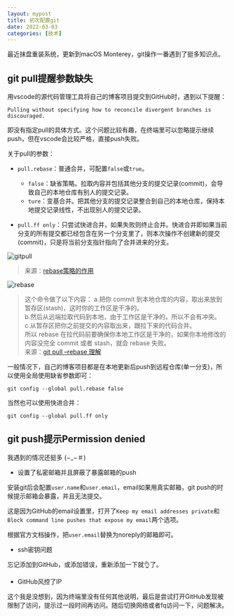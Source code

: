 ```yaml
---
layout: mypost
title: 初次配置git
date: 2022-03-03
categories: [技术]
---
```


最近抹盘重装系统，更新到macOS Monterey，git操作一番遇到了挺多知识点。

## git pull提醒参数缺失
用vscode的源代码管理工具将自己的博客项目提交到GitHub时，遇到以下提醒：
```
Pulling without specifying how to reconcile divergent branches is discouraged.
```
即没有指定pull的具体方式。这个问题比较有趣，在终端里可以忽略提示继续push，但在vscode会比较严格，直接push失败。

关于pull的参数：
- `pull.rebase`：普通合并，可配置`false`或`true`。
  - `false`：缺省策略。拉取内容并包括其他分支的提交记录(commit)，会导致自己的本地仓库有别人的提交记录。
  - `ture`：变基合并。把其他分支的提交记录整合到自己的本地仓库，保持本地提交记录线性，不出现别人的提交记录。

- `pull.ff only`：只尝试快进合并，如果失败则终止合并。快进合并即如果当前分支的所有提交都已经包含在另一个分支里了，则本次操作不创建新的提交(commit)，只是将当前分支指针指向了合并进来的分支。

![gitpull](gitpull.png)
>来源：[rebase策略的作用](https://www.cnblogs.com/welhzh/p/8028496.html)

![rebase](rebase.jpg)
> 这个命令做了以下内容： 
a.把你 commit 到本地仓库的内容，取出来放到暂存区(stash)，这时你的工作区是干净的。  
b.然后从远端拉取代码到本地，由于工作区是干净的，所以不会有冲突。  
c.从暂存区把你之前提交的内容取出来，跟拉下来的代码合并。  
所以 rebase 在拉代码前要确保你本地工作区是干净的，如果你本地修改的内容没完全 commit 或者 stash，就会 rebase 失败。  
来源：[git pull –rebase 理解](https://blog.csdn.net/u011240877/article/details/52668807)

一般情况下，自己的博客项目都是在本地更新后push到远程仓库(单一分支)，所以使用全局使用缺省参数即可：
```
git config --global pull.rebase false
```
当然也可以使用快进合并：
```
git config --global pull.ff only
```

## git push提示Permission denied
我遇到的情况还挺多 (−_−＃)
- 设置了私密邮箱并且屏蔽了暴露邮箱的push

安装git后会配置`user.name`和`user.email`，email如果用真实邮箱，git push的时候提示邮箱会暴露，并且无法提交。

这是因为GitHub的email设置里，打开了`Keep my email addresses private`和`Block command line pushes that expose my email`两个选项。

根据官方文档操作，把`user.email`替换为noreply的邮箱即可。
- ssh密钥问题

忘记添加到GitHub，或添加错误，重新添加一下就👌了。
- GitHub风控了IP

这个我是没想到，因为终端里没有任何其他说明，最后是尝试打开GitHub发现被限制了访问，提示过一段时间再访问。随后切换网络或者fq访问一下，问题解决。